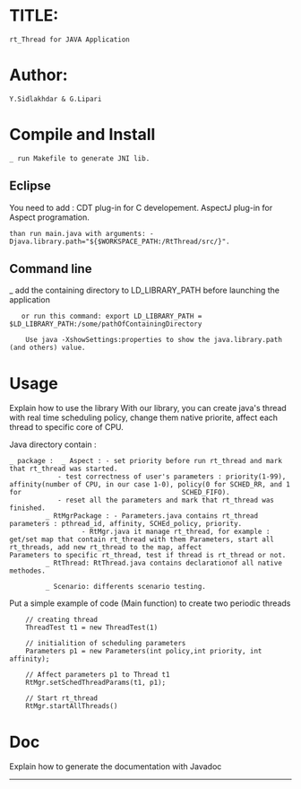 # TITLE: 
	rt_Thread for JAVA Application

# Author: 
	Y.Sidlakhdar & G.Lipari

# Compile and Install

	_ run Makefile to generate JNI lib.	


## Eclipse

You need to add : 
		 CDT plug-in for C developement.
		 AspectJ plug-in for Aspect programation.	

	than run main.java with arguments: -Djava.library.path="${$WORKSPACE_PATH:/RtThread/src/}".


## Command line

_ add the containing directory to LD_LIBRARY_PATH before launching the application

       or run this command: export LD_LIBRARY_PATH = $LD_LIBRARY_PATH:/some/pathOfContainingDirectory

		Use java -XshowSettings:properties to show the java.library.path (and others) value.


# Usage

Explain how to use the library
With our library, you can create java's thread with real time scheduling policy, change them native priorite, affect each thread to specific core of CPU. 

Java directory contain :

	_ package :  _ Aspect : - set priority before run rt_thread and mark that rt_thread was started.
				- test correctness of user's parameters : priority(1-99), affinity(number of CPU, in our case 1-0), policy(0 for SCHED_RR, and 1 for 										SCHED_FIFO).
				- reset all the parameters and mark that rt_thread was finished.
		     _ RtMgrPackage : - Parameters.java contains rt_thread parameters : pthread_id, affinity, SCHEd_policy, priority.
				      - RtMgr.java it manage rt_thread, for example : get/set map that contain rt_thread with them Parameters, start all rt_threads, add new rt_thread to the map, affect 											      Parameters to specific rt_thread, test if thread is rt_thread or not.
		     _ RtThread: RtThread.java contains declarationof all native methodes. 

		     _ Scenario: differents scenario testing.


Put a simple example of code (Main function) to create two periodic threads

		// creating thread
		ThreadTest t1 = new ThreadTest(1)

		// initialition of scheduling parameters 	
		Parameters p1 = new Parameters(int policy,int priority, int affinity);
		
		// Affect parameters p1 to Thread t1
		RtMgr.setSchedThreadParams(t1, p1);

		// Start rt_thread
		RtMgr.startAllThreads()
# Doc

  Explain how to generate the documentation with Javadoc


----

		
		    





 
